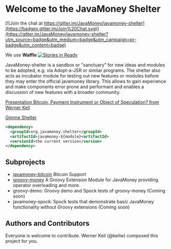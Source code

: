 Welcome to the JavaMoney Shelter
================================

[![Join the chat at https://gitter.im/JavaMoney/javamoney-shelter](https://badges.gitter.im/Join%20Chat.svg)](https://gitter.im/JavaMoney/javamoney-shelter?utm_source=badge&utm_medium=badge&utm_campaign=pr-badge&utm_content=badge)

We use **Waffle**
[![Stories in Ready](https://badge.waffle.io/JavaMoney/javamoney-shelter.png?label=ready&title=Ready)](https://waffle.io/JavaMoney/javamoney-shelter)

JavaMoney-shelter is a sandbox or "sanctuary" for new ideas and modules to be adopted, e.g. via Adopt-a-JSR or similar programs.
The shelter also acts as incubator module for testing out new features or modules before they may enter the official javamoney library.
This allows to gain experience and make components error prone and performant and enables a discussion of new features with a broader community.

[Presentation Bitcoin, Payment Instrument or Object of Speculation? from Werner Keil](http://www.slideshare.net/keilw/bitcoin-payment-instrument-or-object-of-speculation-smwhh-2014)

[Gimme Shelter](https://www.youtube.com/watch?v=Jb-JZPmiEOI)

```xml
<dependency>
  <groupId>org.javamoney.shelter</groupId>
  <artifactId>javamoney-${module}<artifactId>
  <versionId>the current version</version>
</dependency>
```

Subprojects
-----------
* [javamoney-bitcoin](./digital-currency/bitcoin) Bitcoin Support
* [groovy-money](./groovylang-support/groovy-money) A Groovy Extension Module for JavaMoney providing operator overloading and more.
* groovy-demo: Groovy demo and Spock tests of groovy-money (Coming soon)
* javamoney-spock: Spock tests that demonstrate basic JavaMoney functionality without Groovy extensions (Coming soon)

Authors and Contributors
------------------------
Everyone is welcome to contribute. Werner Keil (@keilw) composed this project for you.

